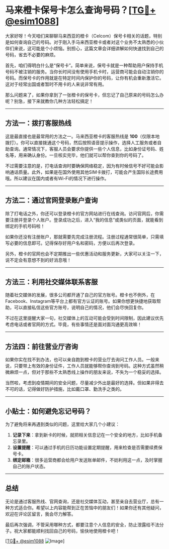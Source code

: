 # 马来橙卡保号卡怎么查询号码？[[TG💪+ @esim1088](https://t.me/s/esim1088)]

大家好呀！今天咱们来聊聊马来西亚的橙卡（Celcom）保号卡相关的话题，特别是如何查询自己的号码。对于刚入手马来西亚橙卡或者对这个业务不太熟悉的小伙伴们来说，这可能是个小烦恼。别担心，这篇文章会详细讲解如何快速找到自己的号码，省去不必要的麻烦。

首先，咱们得明白什么是“保号卡”。简单来说，保号卡就是一种帮助用户保持手机号码不被注销的服务。当你长时间没有使用手机卡时，运营商可能会自动注销你的号码。而保号卡的作用就是在特定时间内保护你的号码，让你有机会重新激活它。这对于经常出国或者暂时不用卡的人来说非常有用。

那么问题来了，如果你拿到了一张橙卡的保号卡，但忘记了自己原来的号码怎么办呢？别急，接下来就教你几种方法轻松搞定！

---

## 方法一：拨打客服热线

这是最直接也是最常用的方法之一。马来西亚橙卡的客服热线是 **100**（仅限本地拨打）。你可以直接拨通这个号码，然后按照语音提示操作，选择人工服务或者自助查询。通常情况下，客服人员会要求你提供一些个人信息，比如身份证号码、姓名等，用来确认身份。一旦核实完毕，他们就可以帮你查到你的号码了。

不过需要注意的是，打电话查询时要确保网络稳定，因为有时候信号不好可能会影响通话质量。此外，如果是在国外使用其他SIM卡拨打，可能会产生国际长途费用哦。所以建议在国内或者有Wi-Fi的情况下进行操作。

---

## 方法二：通过官网登录账户查询

除了打电话之外，你还可以登录橙卡的官方网站进行在线查询。访问官网后，你需要注册并登录个人账户。登录成功之后，进入“我的信息”或类似的页面，就能看到绑定的手机号码啦！

如果你还没有注册账户，那就需要先完成注册流程。注册过程通常很简单，只需填写必要的信息即可。记得保存好用户名和密码，方便以后再次登录。

另外，橙卡的官网也会不定期推出一些优惠活动和服务更新，大家可以关注一下，说不定会有意想不到的好消息哦！

---

## 方法三：利用社交媒体联系客服

随着社交媒体的发展，很多公司都开通了自己的官方账号。橙卡也不例外，在Facebook、Instagram等平台上都有官方认证的账号。如果你想更快捷地获取帮助，可以直接私信这些官方账号，说明自己的情况，他们会尽快回复你。

不过在这里提醒大家一句，社交媒体上的互动可能会受到时间限制，因此建议优先考虑电话或者官网的方式。毕竟，有些事情还是面对面沟通更高效嘛！

---

## 方法四：前往营业厅咨询

如果你实在找不到办法，也可以亲自跑到橙卡的营业厅去询问工作人员。一般来说，只要带上有效的身份证件，工作人员就能够帮你查询到号码。这种方式虽然稍微麻烦一点，但对于那些不太熟悉线上操作的朋友来说，不失为一个稳妥的选择。

当然啦，考虑到疫情期间的安全问题，尽量减少外出是最好的选择。但如果非得去不可的话，记得做好防护措施，比如戴口罩、勤洗手之类的。

---

## 小贴士：如何避免忘记号码？

为了避免将来再遇到类似的问题，这里给大家几个小建议：

1. **记录下来**：拿到新卡的时候，就把相关信息记在一个安全的地方，比如手机备忘录里。
2. **设置提醒**：可以通过手机的日历功能设置定期提醒，用来检查是否需要续费保号卡。
3. **绑定邮箱**：很多运营商都会给用户发送账单邮件，不妨利用这一点，及时掌握自己的账户状态。

---

## 总结

无论是通过客服热线、官网查询，还是社交媒体互动，甚至亲自去营业厅，总有一种方式适合你。希望以上内容能帮到正在苦恼中的朋友们！如果你还有其他疑问，欢迎在评论区留言，我会尽力解答。

最后再次强调，不管采用哪种方式，都要注意个人信息的安全，防止泄露给不法分子。祝大家都能顺利找回自己的号码，愉快地使用橙卡吧！

[[TG💪+ @esim1088](https://t.me/s/esim1088) ![Image](https://i.postimg.cc/4NQfJmqS/Snipaste-2025-05-13-00-14-12.png)]